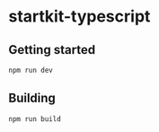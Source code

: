 # startkit-typescript

## Getting started

```sh
npm run dev
```

## Building

```sh
npm run build
```
